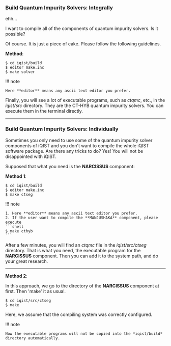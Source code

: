### Build Quantum Impurity Solvers: Integrally

ehh...

I want to compile all of the components of quantum impurity solvers. Is it possible?

Of course. It is just a piece of cake. Please follow the following guidelines.

**Method**:

```shell
$ cd iqist/build
$ editor make.inc
$ make solver
```

!!! note

    Here **editor** means any ascii text editor you prefer.

Finally, you will see a lot of executable programs, such as *ctqmc*, etc., in the *iqist/src* directory. They are the CT-HYB quantum impurity solvers. You can execute them in the terminal directly.

---

### Build Quantum Impurity Solvers: Individually

Sometimes you only need to use some of the quantum impurity solver components of iQIST and you don't want to compile the whole iQIST software package. Are there any tricks to do? Yes! You will not be disappointed with iQIST.

Supposed that what you need is the **NARCISSUS** component:

**Method 1**:

```
$ cd iqist/build
$ editor make.inc
$ make ctseg
```

!!! note

    1. Here **editor** means any ascii text editor you prefer.
    2. If the user want to compile the **MANJUSHAKA** component, please execute
    ```shell
    $ make cthyb
    ```


After a few minutes, you will find an *ctqmc* file in the *iqist/src/ctseg* directory. That is what you need, the executable program for the **NARCISSUS** component. Then you can add it to the system path, and do your great research.

---

**Method 2**:

In this approach, we go to the directory of the **NARCISSUS** component at first. Then 'make' it as usual.

```
$ cd iqist/src/ctseg
$ make
```

Here, we assume that the compiling system was correctly configured.

!!! note

    Now the executable programs will not be copied into the *iqist/build* directory automatically.
